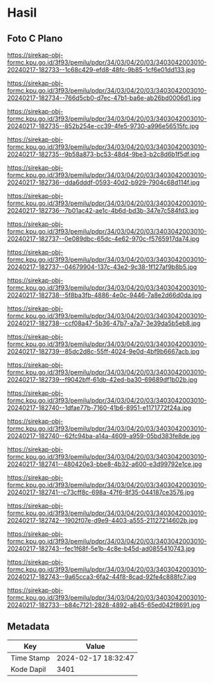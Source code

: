 # Hasil

## Foto C Plano

https://sirekap-obj-formc.kpu.go.id/3f93/pemilu/pdpr/34/03/04/20/03/3403042003010-20240217-182733--1c68c429-efd8-48fc-9b85-1cf6e01dd133.jpg

https://sirekap-obj-formc.kpu.go.id/3f93/pemilu/pdpr/34/03/04/20/03/3403042003010-20240217-182734--766d5cb0-d7ec-47b1-ba6e-ab26bd0006d1.jpg

https://sirekap-obj-formc.kpu.go.id/3f93/pemilu/pdpr/34/03/04/20/03/3403042003010-20240217-182735--852b254e-cc39-4fe5-9730-a996e56515fc.jpg

https://sirekap-obj-formc.kpu.go.id/3f93/pemilu/pdpr/34/03/04/20/03/3403042003010-20240217-182735--9b58a873-bc53-48d4-9be3-b2c8d6b1f5df.jpg

https://sirekap-obj-formc.kpu.go.id/3f93/pemilu/pdpr/34/03/04/20/03/3403042003010-20240217-182736--dda6dddf-0593-40d2-b929-7904c68d114f.jpg

https://sirekap-obj-formc.kpu.go.id/3f93/pemilu/pdpr/34/03/04/20/03/3403042003010-20240217-182736--7b01ac42-ae1c-4b6d-bd3b-347e7c584fd3.jpg

https://sirekap-obj-formc.kpu.go.id/3f93/pemilu/pdpr/34/03/04/20/03/3403042003010-20240217-182737--0e089dbc-65dc-4e62-970c-f5765917da74.jpg

https://sirekap-obj-formc.kpu.go.id/3f93/pemilu/pdpr/34/03/04/20/03/3403042003010-20240217-182737--04679904-137c-43e2-9c38-1f127af9b8b5.jpg

https://sirekap-obj-formc.kpu.go.id/3f93/pemilu/pdpr/34/03/04/20/03/3403042003010-20240217-182738--5f8ba3fb-4886-4e0c-9446-7a8e2d66d0da.jpg

https://sirekap-obj-formc.kpu.go.id/3f93/pemilu/pdpr/34/03/04/20/03/3403042003010-20240217-182738--ccf08a47-5b36-47b7-a7a7-3e39da5b5eb8.jpg

https://sirekap-obj-formc.kpu.go.id/3f93/pemilu/pdpr/34/03/04/20/03/3403042003010-20240217-182739--85dc2d8c-55ff-4024-9e0d-4bf9b6667acb.jpg

https://sirekap-obj-formc.kpu.go.id/3f93/pemilu/pdpr/34/03/04/20/03/3403042003010-20240217-182739--f9042bff-61db-42ed-ba30-69689df1b02b.jpg

https://sirekap-obj-formc.kpu.go.id/3f93/pemilu/pdpr/34/03/04/20/03/3403042003010-20240217-182740--1dfae77b-7160-41b6-8951-e1171772f24a.jpg

https://sirekap-obj-formc.kpu.go.id/3f93/pemilu/pdpr/34/03/04/20/03/3403042003010-20240217-182740--62fc94ba-a14a-4609-a959-05bd383fe8de.jpg

https://sirekap-obj-formc.kpu.go.id/3f93/pemilu/pdpr/34/03/04/20/03/3403042003010-20240217-182741--480420e3-bbe8-4b32-a600-e3d99792e1ce.jpg

https://sirekap-obj-formc.kpu.go.id/3f93/pemilu/pdpr/34/03/04/20/03/3403042003010-20240217-182741--c73cff8c-698a-47f6-8f35-044187ce3576.jpg

https://sirekap-obj-formc.kpu.go.id/3f93/pemilu/pdpr/34/03/04/20/03/3403042003010-20240217-182742--1902f07e-d9e9-4403-a555-21127214602b.jpg

https://sirekap-obj-formc.kpu.go.id/3f93/pemilu/pdpr/34/03/04/20/03/3403042003010-20240217-182743--fec1f68f-5e1b-4c8e-b45d-ad0855410743.jpg

https://sirekap-obj-formc.kpu.go.id/3f93/pemilu/pdpr/34/03/04/20/03/3403042003010-20240217-182743--9a65cca3-6fa2-44f8-8cad-92fe4c888fc7.jpg

https://sirekap-obj-formc.kpu.go.id/3f93/pemilu/pdpr/34/03/04/20/03/3403042003010-20240217-182733--b84c7121-2828-4892-a845-65ed042f8691.jpg


## Metadata

| Key        | Value               |
| ---------- | ------------------- |
| Time Stamp | 2024-02-17 18:32:47 |
| Kode Dapil | 3401                |



